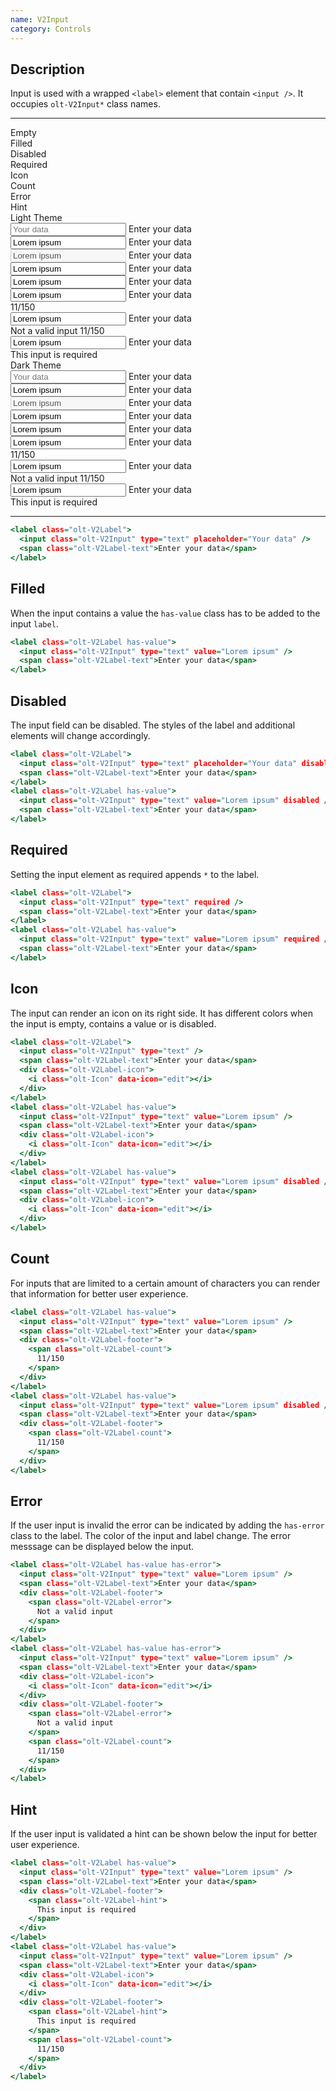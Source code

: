 ```yaml
---
name: V2Input
category: Controls
---
```


## Description

Input is used with a wrapped `<label>` element that contain
`<input />`. It occupies `olt-V2Input*` class names.

---

<div class="olt-Grid olt-u-marginTop4 olt-u-marginBottom6">
  <div class="olt-Grid-item olt-Grid-item--3">
    <div class="demo-spacer-small"></div>
    <div>
      <div class="demo-input-label">
        Empty
      </div>
      <div class="demo-input-label">
        Filled
      </div>
      <div class="demo-input-label">
        Disabled
      </div>
      <div class="demo-input-label">
        Required
      </div>
      <div class="demo-input-label">
        Icon
      </div>
      <div class="demo-input-label">
        Count
      </div>
      <div class="demo-input-label">
        Error
      </div>
      <div class="demo-input-label">
        Hint
      </div>
    </div>
  </div>
  <div class="olt-Grid-item olt-Grid-item--9">
    <div class="olt-Grid">
      <div class="olt-Grid-item olt-Grid-item--5">
        <div class="demo-title">Light Theme</div>
        <div class="demo-subtitle-small"></div>
        <div class="olt-Card">
          <div class="olt-Card-content">
            <div class="demo-input-content">
              <label class="olt-V2Label">
                <input class="olt-V2Input" type="text" placeholder="Your data" />
                <span class="olt-V2Label-text">Enter your data</span>
              </label>
            </div>
            <div class="demo-input-content">
              <label class="olt-V2Label has-value">
                <input class="olt-V2Input" type="text" value="Lorem ipsum" />
                <span class="olt-V2Label-text">Enter your data</span>
              </label>
            </div>
            <div class="demo-input-content">
              <label class="olt-V2Label has-value">
                <input class="olt-V2Input" type="text" value="Lorem ipsum" disabled />
                <span class="olt-V2Label-text">Enter your data</span>
              </label>
            </div>
            <div class="demo-input-content">
              <label class="olt-V2Label has-value">
                <input class="olt-V2Input" type="text" value="Lorem ipsum" required />
                <span class="olt-V2Label-text">Enter your data</span>
              </label>
            </div>
            <div class="demo-input-content">
              <label class="olt-V2Label has-value">
                <input class="olt-V2Input" type="text" value="Lorem ipsum" />
                <span class="olt-V2Label-text">Enter your data</span>
                <div class="olt-V2Label-icon">
                  <i class="olt-Icon" data-icon="edit"></i>
                </div>
              </label>
            </div>
            <div class="demo-input-content">
              <label class="olt-V2Label has-value">
                <input class="olt-V2Input" type="text" value="Lorem ipsum" />
                <span class="olt-V2Label-text">Enter your data</span>
                <div class="olt-V2Label-footer">
                  <span class="olt-V2Label-count">
                    11/150
                  </span>
                </div>
              </label>
            </div>
            <div class="demo-input-content">
              <label class="olt-V2Label has-value has-error">
                <input class="olt-V2Input" type="text" value="Lorem ipsum" />
                <span class="olt-V2Label-text">Enter your data</span>
                <div class="olt-V2Label-footer">
                  <span class="olt-V2Label-error">
                    Not a valid input
                  </span>
                  <span class="olt-V2Label-count">
                    11/150
                  </span>
                </div>
              </label>
            </div>
            <div class="demo-input-content">
              <label class="olt-V2Label has-value">
                <input class="olt-V2Input" type="text" value="Lorem ipsum" />
                <span class="olt-V2Label-text">Enter your data</span>
                <div class="olt-V2Label-footer">
                  <span class="olt-V2Label-hint">
                    This input is required
                  </span>
                </div>
              </label>
            </div>
          </div>
        </div>
      </div>
      <div class="olt-Grid-item olt-Grid-item--5">
        <div class="demo-title">Dark Theme</div>
        <div class="demo-subtitle-small"></div>
        <div class="olt-Card olt-Card--dark olt-Theme-dark">
          <div class="olt-Card-content">
            <div class="demo-input-content">
              <label class="olt-V2Label">
                <input class="olt-V2Input" type="text" placeholder="Your data" />
                <span class="olt-V2Label-text">Enter your data</span>
              </label>
            </div>
            <div class="demo-input-content">
              <label class="olt-V2Label has-value">
                <input class="olt-V2Input" type="text" value="Lorem ipsum" />
                <span class="olt-V2Label-text">Enter your data</span>
              </label>
            </div>
            <div class="demo-input-content">
              <label class="olt-V2Label has-value">
                <input class="olt-V2Input" type="text" value="Lorem ipsum" disabled />
                <span class="olt-V2Label-text">Enter your data</span>
              </label>
            </div>
            <div class="demo-input-content">
              <label class="olt-V2Label has-value">
                <input class="olt-V2Input" type="text" value="Lorem ipsum" required />
                <span class="olt-V2Label-text">Enter your data</span>
              </label>
            </div>
            <div class="demo-input-content">
              <label class="olt-V2Label has-value">
                <input class="olt-V2Input" type="text" value="Lorem ipsum" />
                <span class="olt-V2Label-text">Enter your data</span>
                <div class="olt-V2Label-icon">
                  <i class="olt-Icon" data-icon="edit"></i>
                </div>
              </label>
            </div>
            <div class="demo-input-content">
              <label class="olt-V2Label has-value">
                <input class="olt-V2Input" type="text" value="Lorem ipsum" />
                <span class="olt-V2Label-text">Enter your data</span>
                <div class="olt-V2Label-footer">
                  <span class="olt-V2Label-count">
                    11/150
                  </span>
                </div>
              </label>
            </div>
            <div class="demo-input-content">
              <label class="olt-V2Label has-value has-error">
                <input class="olt-V2Input" type="text" value="Lorem ipsum" />
                <span class="olt-V2Label-text">Enter your data</span>
                <div class="olt-V2Label-footer">
                  <span class="olt-V2Label-error">
                    Not a valid input
                  </span>
                  <span class="olt-V2Label-count">
                    11/150
                  </span>
                </div>
              </label>
            </div>
            <div class="demo-input-content">
              <label class="olt-V2Label has-value">
                <input class="olt-V2Input" type="text" value="Lorem ipsum" />
                <span class="olt-V2Label-text">Enter your data</span>
                <div class="olt-V2Label-footer">
                  <span class="olt-V2Label-hint">
                    This input is required
                  </span>
                </div>
              </label>
            </div>
          </div>
        </div>
      </div>
    </div>
  </div>
</div>

---

```example.html
<label class="olt-V2Label">
  <input class="olt-V2Input" type="text" placeholder="Your data" />
  <span class="olt-V2Label-text">Enter your data</span>
</label>
```

## Filled

When the input contains a value the `has-value` class has to be
added to the input `label`.

```filled.html
<label class="olt-V2Label has-value">
  <input class="olt-V2Input" type="text" value="Lorem ipsum" />
  <span class="olt-V2Label-text">Enter your data</span>
</label>
```

## Disabled

The input field can be disabled. The styles of the label
and additional elements will change accordingly.

```disabled.html
<label class="olt-V2Label">
  <input class="olt-V2Input" type="text" placeholder="Your data" disabled />
  <span class="olt-V2Label-text">Enter your data</span>
</label>
<label class="olt-V2Label has-value">
  <input class="olt-V2Input" type="text" value="Lorem ipsum" disabled />
  <span class="olt-V2Label-text">Enter your data</span>
</label>
```

## Required

Setting the input element as required appends `*` to the label.

```required.html
<label class="olt-V2Label">
  <input class="olt-V2Input" type="text" required />
  <span class="olt-V2Label-text">Enter your data</span>
</label>
<label class="olt-V2Label has-value">
  <input class="olt-V2Input" type="text" value="Lorem ipsum" required />
  <span class="olt-V2Label-text">Enter your data</span>
</label>
```

## Icon

The input can render an icon on its right side. It has different
colors when the input is empty, contains a value or is disabled.

```icons.html
<label class="olt-V2Label">
  <input class="olt-V2Input" type="text" />
  <span class="olt-V2Label-text">Enter your data</span>
  <div class="olt-V2Label-icon">
    <i class="olt-Icon" data-icon="edit"></i>
  </div>
</label>
<label class="olt-V2Label has-value">
  <input class="olt-V2Input" type="text" value="Lorem ipsum" />
  <span class="olt-V2Label-text">Enter your data</span>
  <div class="olt-V2Label-icon">
    <i class="olt-Icon" data-icon="edit"></i>
  </div>
</label>
<label class="olt-V2Label has-value">
  <input class="olt-V2Input" type="text" value="Lorem ipsum" disabled />
  <span class="olt-V2Label-text">Enter your data</span>
  <div class="olt-V2Label-icon">
    <i class="olt-Icon" data-icon="edit"></i>
  </div>
</label>
```

## Count

For inputs that are limited to a certain amount of characters
you can render that information for better user experience.

```count.html
<label class="olt-V2Label has-value">
  <input class="olt-V2Input" type="text" value="Lorem ipsum" />
  <span class="olt-V2Label-text">Enter your data</span>
  <div class="olt-V2Label-footer">
    <span class="olt-V2Label-count">
      11/150
    </span>
  </div>
</label>
<label class="olt-V2Label has-value">
  <input class="olt-V2Input" type="text" value="Lorem ipsum" disabled />
  <span class="olt-V2Label-text">Enter your data</span>
  <div class="olt-V2Label-footer">
    <span class="olt-V2Label-count">
      11/150
    </span>
  </div>
</label>
```

## Error

If the user input is invalid the error can be indicated by adding
the `has-error` class to the label. The color of the input and label
change. The error messsage can be displayed below the input.

```error.html
<label class="olt-V2Label has-value has-error">
  <input class="olt-V2Input" type="text" value="Lorem ipsum" />
  <span class="olt-V2Label-text">Enter your data</span>
  <div class="olt-V2Label-footer">
    <span class="olt-V2Label-error">
      Not a valid input
    </span>
  </div>
</label>
<label class="olt-V2Label has-value has-error">
  <input class="olt-V2Input" type="text" value="Lorem ipsum" />
  <span class="olt-V2Label-text">Enter your data</span>
  <div class="olt-V2Label-icon">
    <i class="olt-Icon" data-icon="edit"></i>
  </div>
  <div class="olt-V2Label-footer">
    <span class="olt-V2Label-error">
      Not a valid input
    </span>
    <span class="olt-V2Label-count">
      11/150
    </span>
  </div>
</label>
```

## Hint

If the user input is validated a hint can be shown below the input
for better user experience.

```hint.html
<label class="olt-V2Label has-value">
  <input class="olt-V2Input" type="text" value="Lorem ipsum" />
  <span class="olt-V2Label-text">Enter your data</span>
  <div class="olt-V2Label-footer">
    <span class="olt-V2Label-hint">
      This input is required
    </span>
  </div>
</label>
<label class="olt-V2Label has-value">
  <input class="olt-V2Input" type="text" value="Lorem ipsum" />
  <span class="olt-V2Label-text">Enter your data</span>
  <div class="olt-V2Label-icon">
    <i class="olt-Icon" data-icon="edit"></i>
  </div>
  <div class="olt-V2Label-footer">
    <span class="olt-V2Label-hint">
      This input is required
    </span>
    <span class="olt-V2Label-count">
      11/150
    </span>
  </div>
</label>
```
